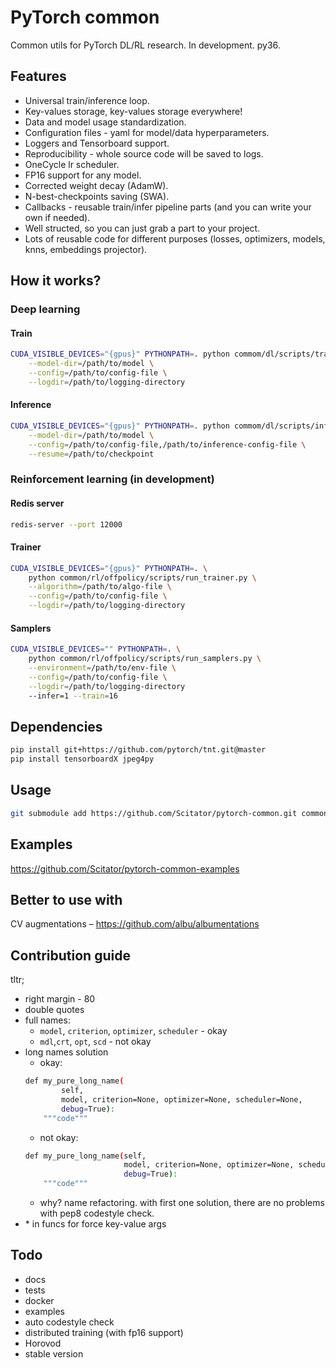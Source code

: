 # PyTorch common
Common utils for PyTorch DL/RL research. In development. py36.


## Features

- Universal train/inference loop.
- Key-values storage, key-values storage everywhere!
- Data and model usage standardization. 
- Configuration files - yaml for model/data hyperparameters.
- Loggers and Tensorboard support.
- Reproducibility - whole source code will be saved to logs.
- OneCycle lr scheduler.
- FP16 support for any model.
- Corrected weight decay (AdamW).
- N-best-checkpoints saving (SWA).
- Callbacks - reusable train/infer pipeline parts (and you can write your own if needed).
- Well structed, so you can just grab a part to your project.
- Lots of reusable code for different purposes (losses, optimizers, models, knns, embeddings projector).


## How it works?

### Deep learning

#### Train
```bash
CUDA_VISIBLE_DEVICES="{gpus}" PYTHONPATH=. python commom/dl/scripts/train.py \
    --model-dir=/path/to/model \
    --config=/path/to/config-file \
    --logdir=/path/to/logging-directory
```

#### Inference
```bash
CUDA_VISIBLE_DEVICES="{gpus}" PYTHONPATH=. python commom/dl/scripts/inference.py \
    --model-dir=/path/to/model \
    --config=/path/to/config-file,/path/to/inference-config-file \
    --resume=/path/to/checkpoint
```


### Reinforcement learning (in development)

#### Redis server

```bash
redis-server --port 12000
```

#### Trainer

```bash
CUDA_VISIBLE_DEVICES="{gpus}" PYTHONPATH=. \
    python common/rl/offpolicy/scripts/run_trainer.py \
    --algorithm=/path/to/algo-file \
    --config=/path/to/config-file \
    --logdir=/path/to/logging-directory
```

#### Samplers

```bash
CUDA_VISIBLE_DEVICES="" PYTHONPATH=. \
    python common/rl/offpolicy/scripts/run_samplers.py \
    --environment=/path/to/env-file \
    --config=/path/to/config-file \
    --logdir=/path/to/logging-directory
    --infer=1 --train=16
```

## Dependencies
```bash
pip install git+https://github.com/pytorch/tnt.git@master
pip install tensorboardX jpeg4py
```

## Usage
```bash
git submodule add https://github.com/Scitator/pytorch-common.git common
```

## Examples

https://github.com/Scitator/pytorch-common-examples

## Better to use with

CV augmentations – https://github.com/albu/albumentations

## Contribution guide

tltr;
- right margin - 80
- double quotes
- full names: 
    - `model`, `criterion`, `optimizer`, `scheduler` - okay 
    - `mdl`,`crt`, `opt`, `scd` - not okay
- long names solution
    - okay:
    ```bash
    def my_pure_long_name(
            self,
            model, criterion=None, optimizer=None, scheduler=None,
            debug=True):
        """code"""
    ```
    - not okay:
    ```bash
    def my_pure_long_name(self,
                          model, criterion=None, optimizer=None, scheduler=None,
                          debug=True):
        """code"""
    ```
    - why? name refactoring. with first one solution, 
            there are no problems with pep8 codestyle check.
- \* in funcs for force key-value args


## Todo

- docs
- tests
- docker
- examples
- auto codestyle check
- distributed training (with fp16 support)
- Horovod
- stable version
